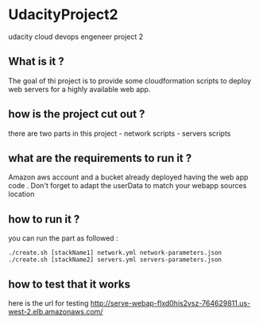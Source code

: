 # UdacityProject2
udacity cloud devops engeneer project 2

What is it ?
-------------------
The goal of thi project is to provide some cloudformation scripts to deploy web servers for a highly available web app.


how is the project cut out ?
------------------------------
there are two parts in this project 
    - network scripts 
    - servers scripts

what are the requirements to run it ?
-------------------
Amazon aws account and a bucket already deployed having the web app code . Don't forget to adapt the userData to match your webapp sources location

how to run it ?
-------------------
  you can run the part as followed :
  
    ./create.sh [stackName1] network.yml network-parameters.json
    ./create.sh [stackName2] servers.yml servers-parameters.json

how to test that it works
----------------------------
here is the url for testing
http://serve-webap-flxd0his2vsz-764629811.us-west-2.elb.amazonaws.com/
